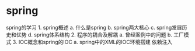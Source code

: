 # spring
spring的学习
	1. spring概述
		a. 什么是spring
		b. spring两大核心
		c. spring发展历史和优势
		d. spring体系结构
	2. 程序的耦合及解耦
		a. 曾经案例中的问题
		b. 工厂模式
	3. IOC概念和spring的IOC
		a. spring中的XML的IOC环境搭建
依赖注入
